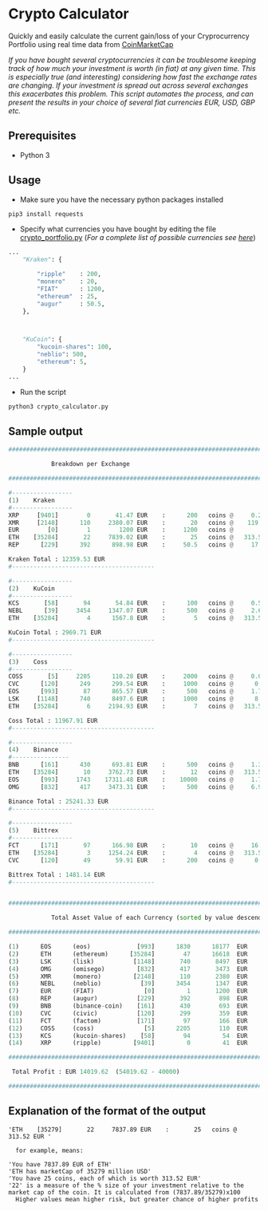 # Crypto Calculator
Quickly and easily calculate the current gain/loss of your Cryprocurrency Portfolio using real time data from  [CoinMarketCap](https://coinmarketcap.com/api/)

*If you have bought several cryptocurrencies it can be troublesome keeping track of how much your investment is worth (in fiat) at any given time. This is especially true (and interesting) considering how fast the exchange rates are changing. If your investment is spread out across several exchanges this exacerbates this problem. This script automates the process, and can present the results in your choice of several fiat currencies EUR, USD, GBP etc.*

## Prerequisites
* Python 3

## Usage

* Make sure you have the necessary python packages installed
```python 
pip3 install requests
```

* Specify what currencies you have bought by editing the file
 [crypto_portfolio.py](crypto_portfolio.py) 
   (*For a complete list of possible currencies see [here](https://api.coinmarketcap.com/v1/ticker/)*)


```python 
...
    "Kraken": {

        "ripple"    : 200,
        "monero"    : 20,
        "FIAT"      : 1200,
        "ethereum"  : 25,
        "augur"     : 50.5,
    },



    "KuCoin": {
        "kucoin-shares": 100,
        "neblio": 500,
        "ethereum": 5,
    }
...

```
* Run the script
```python 
python3 crypto_calculator.py
```

## Sample output

```python 
###################################################################################### 

            Breakdown per Exchange 

###################################################################################### 

#-----------------
(1)    Kraken
#-----------------
XRP     [9401]        0       41.47 EUR    :      200   coins @     0.21 EUR 
XMR     [2148]      110     2380.07 EUR    :       20   coins @    119.0 EUR 
EUR        [0]        1        1200 EUR    :     1200   coins @        1 EUR 
ETH    [35284]       22     7839.02 EUR    :       25   coins @   313.56 EUR 
REP      [229]      392      898.98 EUR    :     50.5   coins @     17.8 EUR 

Kraken Total : 12359.53 EUR
#---------------------------------------- 

#-----------------
(2)    KuCoin
#-----------------
KCS       [58]       94       54.84 EUR    :      100   coins @     0.55 EUR 
NEBL      [39]     3454     1347.07 EUR    :      500   coins @     2.69 EUR 
ETH    [35284]        4      1567.8 EUR    :        5   coins @   313.56 EUR 

KuCoin Total : 2969.71 EUR
#---------------------------------------- 

#-----------------
(3)    Coss
#-----------------
COSS       [5]     2205      110.28 EUR    :     2000   coins @     0.06 EUR 
CVC      [120]      249      299.54 EUR    :     1000   coins @      0.3 EUR 
EOS      [993]       87      865.57 EUR    :      500   coins @     1.73 EUR 
LSK     [1148]      740      8497.6 EUR    :     1000   coins @      8.5 EUR 
ETH    [35284]        6     2194.93 EUR    :        7   coins @   313.56 EUR 

Coss Total : 11967.91 EUR
#---------------------------------------- 

#-----------------
(4)    Binance
#----------------
BNB      [161]      430      693.81 EUR    :      500   coins @     1.39 EUR 
ETH    [35284]       10     3762.73 EUR    :       12   coins @   313.56 EUR 
EOS      [993]     1743    17311.48 EUR    :    10000   coins @     1.73 EUR 
OMG      [832]      417     3473.31 EUR    :      500   coins @     6.95 EUR 

Binance Total : 25241.33 EUR
#---------------------------------------- 

#-----------------
(5)    Bittrex
#-----------------
FCT      [171]       97      166.98 EUR    :       10   coins @     16.7 EUR 
ETH    [35284]        3     1254.24 EUR    :        4   coins @   313.56 EUR 
CVC      [120]       49       59.91 EUR    :      200   coins @      0.3 EUR 

Bittrex Total : 1481.14 EUR
#---------------------------------------- 


###################################################################################### 

            Total Asset Value of each Currency (sorted by value descending)

###################################################################################### 

(1)      EOS      (eos)             [993]      1830      18177  EUR   :    10500  coins @     1.73 EUR
(2)      ETH      (ethereum)      [35284]        47      16618  EUR   :       53  coins @   313.56 EUR
(3)      LSK      (lisk)           [1148]       740       8497  EUR   :     1000  coins @      8.5 EUR
(4)      OMG      (omisego)         [832]       417       3473  EUR   :      500  coins @     6.95 EUR
(5)      XMR      (monero)         [2148]       110       2380  EUR   :       20  coins @    119.0 EUR
(6)      NEBL     (neblio)           [39]      3454       1347  EUR   :      500  coins @     2.69 EUR
(7)      EUR      (FIAT)              [0]         1       1200  EUR   :     1200  coins @        1 EUR
(8)      REP      (augur)           [229]       392        898  EUR   :     50.5  coins @     17.8 EUR
(9)      BNB      (binance-coin)    [161]       430        693  EUR   :      500  coins @     1.39 EUR
(10)     CVC      (civic)           [120]       299        359  EUR   :     1200  coins @      0.3 EUR
(11)     FCT      (factom)          [171]        97        166  EUR   :       10  coins @     16.7 EUR
(12)     COSS     (coss)              [5]      2205        110  EUR   :     2000  coins @     0.06 EUR
(13)     KCS      (kucoin-shares)    [58]        94         54  EUR   :      100  coins @     0.55 EUR
(14)     XRP      (ripple)         [9401]         0         41  EUR   :      200  coins @     0.21 EUR

###################################################################################### 

 Total Profit : EUR 14019.62  (54019.62 - 40000) 

###################################################################################### 

```

## Explanation of the format of the output
``` 
'ETH    [35279]       22     7837.89 EUR    :       25   coins @   313.52 EUR '

  for example, means:

'You have 7837.89 EUR of ETH'
'ETH has marketCap of 35279 million USD'
'You have 25 coins, each of which is worth 313.52 EUR'
'22' is a measure of the % size of your investment relative to the market cap of the coin. It is calculated from (7837.89/35279)x100
  Higher values mean higher risk, but greater chance of higher profits
```
